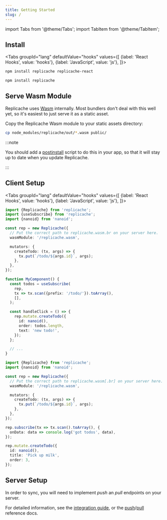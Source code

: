 ```yaml
---
title: Getting Started
slug: /
---
```


import Tabs from '@theme/Tabs';
import TabItem from '@theme/TabItem';

## Install

<Tabs
groupId="lang"
defaultValue="hooks"
values={[
{label: 'React Hooks', value: 'hooks'},
{label: 'JavaScript', value: 'js'},
]}>
<TabItem value="hooks">

```bash
npm install replicache replicache-react
```

  </TabItem>
  <TabItem value="js">

```bash
npm install replicache
```

  </TabItem>
</Tabs>

## Serve Wasm Module

Replicache uses [Wasm](https://webassembly.org/) internally. Most bundlers don't deal with this well yet,
so it's easiest to just serve it as a static asset.

Copy the Replicache Wasm module to your static assets directory:

```bash
cp node_modules/replicache/out/*.wasm public/
```

:::note

You should add a [postinstall](https://docs.npmjs.com/cli/v7/using-npm/scripts) script to do this in your app, so that it will stay up to date when you update Replicache.

:::

## Client Setup

<Tabs
groupId="lang"
defaultValue="hooks"
values={[
{label: 'React Hooks', value: 'hooks'},
{label: 'JavaScript', value: 'js'},
]}>
<TabItem value="hooks">

```ts
import {Replicache} from 'replicache';
import {useSubscribe} from 'replicache';
import {nanoid} from 'nanoid';

const rep = new Replicache({
  // Put the correct path to replicache.wasm.br on your server here.
  wasmModule: '/replicache.wasm',

  mutators: {
    createTodo: (tx, args) => {
      tx.put(`/todo/${args.id}`, args);
    },
  },
});

function MyComponent() {
  const todos = useSubscribe(
    rep,
    tx => tx.scan({prefix: '/todo/'}).toArray(),
    [],
  );

  const handleClick = () => {
    rep.mutate.createTodo({
      id: nanoid(),
      order: todos.length,
      text: 'new todo!',
    });
  };

  // ...
}
```

  </TabItem>
  <TabItem value="js">

```ts
import {Replicache} from 'replicache';
import {nanoid} from 'nanoid';

const rep = new Replicache({
  // Put the correct path to replicache.wasm[.br] on your server here.
  wasmModule: '/replicache.wasm',

  mutators: {
    createTodo: (tx, args) => {
      tx.put(`/todo/${args.id}`, args);
    },
  },
});

rep.subscribe(tx => tx.scan().toArray(), {
  onData: data => console.log('got todos', data),
});

rep.mutate.createTodo({
  id: nanoid(),
  title: 'Pick up milk',
  order: 3,
});
```

  </TabItem>
</Tabs>

## Server Setup

In order to sync, you will need to implement _push_ an _pull_ endpoints on your server.

For detailed information, see the [integration guide](/guide/intro), or the [push](server-push)/[pull](server-pull) reference docs.
